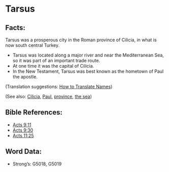 # Tarsus

## Facts:

Tarsus was a prosperous city in the Roman province of Cilicia, in what is now south central Turkey.

* Tarsus was located along a major river and near the Mediterranean Sea, so it was part of an important trade route.
* At one time it was the capital of Cilicia.
* In the New Testament, Tarsus was best known as the hometown of Paul the apostle.

(Translation suggestions: [How to Translate Names](../../translate/translate-names))

(See also: [Cilicia](../names/cilicia.md), [Paul](../names/paul.md), [province](../other/province.md), [the sea](../names/mediterranean.md))

## Bible References:

* [Acts 9:11](rc://en/tn/help/act/09/11)
* [Acts 9:30](rc://en/tn/help/act/09/30)
* [Acts 11:25](rc://en/tn/help/act/11/25)

## Word Data:

* Strong’s: G5018, G5019
